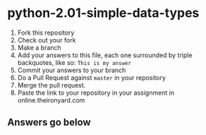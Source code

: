 # python-2.01-simple-data-types

  1. Fork this repository
  2. Check out your fork
  3. Make a branch
  4. Add your answers to this file, each one surrounded by triple backquotes, like so:
    ```
    This is my answer
    ```
  5. Commit your answers to your branch
  6. Do a Pull Request against `master` in your repository
  7. Merge the pull request.
  8. Paste the link to your repository in your assignment in online.theironyard.com

## Answers go below
